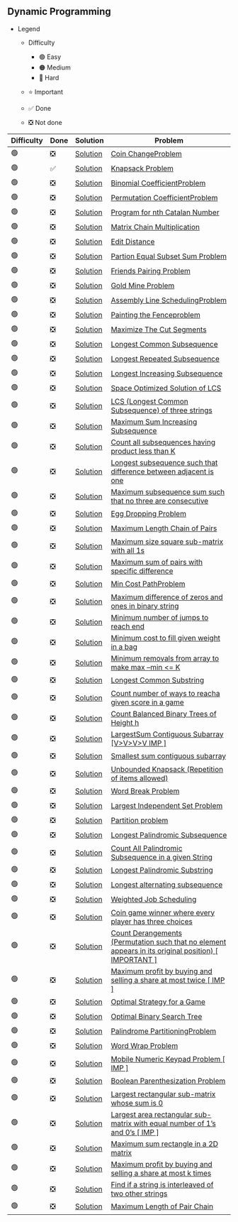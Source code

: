 ## Dynamic Programming

- Legend
    - Difficulty
        - :green_circle: Easy
        - :orange_circle: Medium
        - :red_circle: Hard

    - :star: Important
    - :white_check_mark: Done
    - :negative_squared_cross_mark: Not done


| Difficulty       | Done                          | Solution  | Problem                                                                                                                                                                                                                                                                                                            |
| -------------    | ------------------------------ | -------- | ------------------------------------------------------------------------------------------------------------------------------------------------------------------------------------------------------------------------------------------------------------------------------------------------------------------ |
| :green_circle:     | :negative_squared_cross_mark:  | [Solution](ReverseAnArray.java) |[Coin ChangeProblem](https://practice.geeksforgeeks.org/problems/coin-change2448/1)
| :green_circle:     | :white_check_mark:  | [Solution](KnapSack.java) |[Knapsack Problem](https://practice.geeksforgeeks.org/problems/0-1-knapsack-problem/0)
| :green_circle:     | :negative_squared_cross_mark:  | [Solution](ReverseAnArray.java) |[Binomial CoefficientProblem](https://practice.geeksforgeeks.org/problems/ncr1019/1)
| :green_circle:     | :negative_squared_cross_mark:  | [Solution](ReverseAnArray.java) |[Permutation CoefficientProblem](https://www.geeksforgeeks.org/permutation-coefficient/)
| :green_circle:     | :negative_squared_cross_mark:  | [Solution](ReverseAnArray.java) |[Program for nth Catalan Number](https://www.geeksforgeeks.org/program-nth-catalan-number/)
| :green_circle:     | :negative_squared_cross_mark:  | [Solution](ReverseAnArray.java) |[Matrix Chain Multiplication ](https://www.geeksforgeeks.org/matrix-chain-multiplication-dp-8/)
| :green_circle:     | :negative_squared_cross_mark:  | [Solution](ReverseAnArray.java) |[Edit Distance](https://practice.geeksforgeeks.org/problems/edit-distance3702/1)
| :green_circle:     | :negative_squared_cross_mark:  | [Solution](ReverseAnArray.java) |[Partion Equal Subset Sum Problem](https://practice.geeksforgeeks.org/problems/subset-sum-problem2014/1)
| :green_circle:     | :negative_squared_cross_mark:  | [Solution](ReverseAnArray.java) |[Friends Pairing Problem](https://practice.geeksforgeeks.org/problems/friends-pairing-problem5425/1)
| :green_circle:     | :negative_squared_cross_mark:  | [Solution](ReverseAnArray.java) |[Gold Mine Problem](https://www.geeksforgeeks.org/gold-mine-problem/)
| :green_circle:     | :negative_squared_cross_mark:  | [Solution](ReverseAnArray.java) |[Assembly Line SchedulingProblem](https://www.geeksforgeeks.org/assembly-line-scheduling-dp-34/)
| :green_circle:     | :negative_squared_cross_mark:  | [Solution](ReverseAnArray.java) |[Painting the Fenceproblem](https://practice.geeksforgeeks.org/problems/painting-the-fence3727/1)
| :green_circle:     | :negative_squared_cross_mark:  | [Solution](ReverseAnArray.java) |[Maximize The Cut Segments](https://practice.geeksforgeeks.org/problems/cutted-segments/0)
| :green_circle:     | :negative_squared_cross_mark:  | [Solution](ReverseAnArray.java) |[Longest Common Subsequence](https://practice.geeksforgeeks.org/problems/longest-common-subsequence/0)
| :green_circle:     | :negative_squared_cross_mark:  | [Solution](ReverseAnArray.java) |[Longest Repeated Subsequence](https://practice.geeksforgeeks.org/problems/longest-repeating-subsequence/0)
| :green_circle:     | :negative_squared_cross_mark:  | [Solution](ReverseAnArray.java) |[Longest Increasing Subsequence](https://practice.geeksforgeeks.org/problems/longest-increasing-subsequence/0)
| :green_circle:     | :negative_squared_cross_mark:  | [Solution](ReverseAnArray.java) |[Space Optimized Solution of LCS](https://www.geeksforgeeks.org/space-optimized-solution-lcs/)
| :green_circle:     | :negative_squared_cross_mark:  | [Solution](ReverseAnArray.java) |[LCS (Longest Common Subsequence) of three strings](https://practice.geeksforgeeks.org/problems/lcs-of-three-strings/0)
| :green_circle:     | :negative_squared_cross_mark:  | [Solution](ReverseAnArray.java) |[Maximum Sum Increasing Subsequence](https://practice.geeksforgeeks.org/problems/maximum-sum-increasing-subsequence4749/1)
| :green_circle:     | :negative_squared_cross_mark:  | [Solution](ReverseAnArray.java) |[Count all subsequences having product less than K](https://www.geeksforgeeks.org/count-subsequences-product-less-k/)
| :green_circle:     | :negative_squared_cross_mark:  | [Solution](ReverseAnArray.java) |[Longest subsequence such that difference between adjacent is one](https://practice.geeksforgeeks.org/problems/longest-subsequence-such-that-difference-between-adjacents-is-one4724/1)
| :green_circle:     | :negative_squared_cross_mark:  | [Solution](ReverseAnArray.java) |[Maximum subsequence sum such that no three are consecutive](https://www.geeksforgeeks.org/maximum-subsequence-sum-such-that-no-three-are-consecutive/)
| :green_circle:     | :negative_squared_cross_mark:  | [Solution](ReverseAnArray.java) |[Egg Dropping Problem](https://practice.geeksforgeeks.org/problems/egg-dropping-puzzle/0)
| :green_circle:     | :negative_squared_cross_mark:  | [Solution](ReverseAnArray.java) |[Maximum Length Chain of Pairs](https://practice.geeksforgeeks.org/problems/max-length-chain/1)
| :green_circle:     | :negative_squared_cross_mark:  | [Solution](ReverseAnArray.java) |[Maximum size square sub-matrix with all 1s](https://practice.geeksforgeeks.org/problems/largest-square-formed-in-a-matrix/0)
| :green_circle:     | :negative_squared_cross_mark:  | [Solution](ReverseAnArray.java) |[Maximum sum of pairs with specific difference](https://practice.geeksforgeeks.org/problems/pairs-with-specific-difference/0)
| :green_circle:     | :negative_squared_cross_mark:  | [Solution](ReverseAnArray.java) |[Min Cost PathProblem](https://practice.geeksforgeeks.org/problems/path-in-matrix3805/1)
| :green_circle:     | :negative_squared_cross_mark:  | [Solution](ReverseAnArray.java) |[Maximum difference of zeros and ones in binary string](https://practice.geeksforgeeks.org/problems/maximum-difference-of-zeros-and-ones-in-binary-string4111/1)
| :green_circle:     | :negative_squared_cross_mark:  | [Solution](ReverseAnArray.java) |[Minimum number of jumps to reach end](https://practice.geeksforgeeks.org/problems/minimum-number-of-jumps/0)
| :green_circle:     | :negative_squared_cross_mark:  | [Solution](ReverseAnArray.java) |[Minimum cost to fill given weight in a bag](https://practice.geeksforgeeks.org/problems/minimum-cost-to-fill-given-weight-in-a-bag1956/1)
| :green_circle:     | :negative_squared_cross_mark:  | [Solution](ReverseAnArray.java) |[Minimum removals from array to make max –min <= K](https://www.geeksforgeeks.org/minimum-removals-array-make-max-min-k/)
| :green_circle:     | :negative_squared_cross_mark:  | [Solution](ReverseAnArray.java) |[Longest Common Substring](https://practice.geeksforgeeks.org/problems/longest-common-substring/0)
| :green_circle:     | :negative_squared_cross_mark:  | [Solution](ReverseAnArray.java) |[Count number of ways to reacha given score in a game](https://practice.geeksforgeeks.org/problems/reach-a-given-score/0)
| :green_circle:     | :negative_squared_cross_mark:  | [Solution](ReverseAnArray.java) |[Count Balanced Binary Trees of Height h](https://practice.geeksforgeeks.org/problems/bbt-counter/0)
| :green_circle:     | :negative_squared_cross_mark:  | [Solution](ReverseAnArray.java) |[LargestSum Contiguous Subarray \[V>V>V>V IMP \]](https://practice.geeksforgeeks.org/problems/kadanes-algorithm/0)
| :green_circle:     | :negative_squared_cross_mark:  | [Solution](ReverseAnArray.java) |[Smallest sum contiguous subarray](https://www.geeksforgeeks.org/smallest-sum-contiguous-subarray/)
| :green_circle:     | :negative_squared_cross_mark:  | [Solution](ReverseAnArray.java) |[Unbounded Knapsack (Repetition of items allowed)](https://practice.geeksforgeeks.org/problems/knapsack-with-duplicate-items4201/1)
| :green_circle:     | :negative_squared_cross_mark:  | [Solution](ReverseAnArray.java) |[Word Break Problem](https://practice.geeksforgeeks.org/problems/word-break/0)
| :green_circle:     | :negative_squared_cross_mark:  | [Solution](ReverseAnArray.java) |[Largest Independent Set Problem](https://www.geeksforgeeks.org/largest-independent-set-problem-dp-26/)
| :green_circle:     | :negative_squared_cross_mark:  | [Solution](ReverseAnArray.java) |[Partition problem](https://practice.geeksforgeeks.org/problems/subset-sum-problem2014/1)
| :green_circle:     | :negative_squared_cross_mark:  | [Solution](ReverseAnArray.java) |[Longest Palindromic Subsequence](https://www.geeksforgeeks.org/longest-palindromic-subsequence-dp-12/)
| :green_circle:     | :negative_squared_cross_mark:  | [Solution](ReverseAnArray.java) |[Count All Palindromic Subsequence in a given String](https://practice.geeksforgeeks.org/problems/count-palindromic-subsequences/1)
| :green_circle:     | :negative_squared_cross_mark:  | [Solution](ReverseAnArray.java) |[Longest Palindromic Substring](https://leetcode.com/problems/longest-palindromic-substring/)
| :green_circle:     | :negative_squared_cross_mark:  | [Solution](ReverseAnArray.java) |[Longest alternating subsequence](https://practice.geeksforgeeks.org/problems/longest-alternating-subsequence/0)
| :green_circle:     | :negative_squared_cross_mark:  | [Solution](ReverseAnArray.java) |[Weighted Job Scheduling](https://www.geeksforgeeks.org/weighted-job-scheduling/)
| :green_circle:     | :negative_squared_cross_mark:  | [Solution](ReverseAnArray.java) |[Coin game winner where every player has three choices](https://www.geeksforgeeks.org/coin-game-winner-every-player-three-choices/)
| :green_circle:     | :negative_squared_cross_mark:  | [Solution](ReverseAnArray.java) |[Count Derangements (Permutation such that no element appears in its original position) \[ IMPORTANT \]](https://www.geeksforgeeks.org/count-derangements-permutation-such-that-no-element-appears-in-its-original-position/)
| :green_circle:     | :negative_squared_cross_mark:  | [Solution](ReverseAnArray.java) |[Maximum profit by buying and selling a share at most twice \[ IMP \]](https://www.geeksforgeeks.org/maximum-profit-by-buying-and-selling-a-share-at-most-twice/)
| :green_circle:     | :negative_squared_cross_mark:  | [Solution](ReverseAnArray.java) |[Optimal Strategy for a Game](https://practice.geeksforgeeks.org/problems/optimal-strategy-for-a-game/0)
| :green_circle:     | :negative_squared_cross_mark:  | [Solution](ReverseAnArray.java) |[Optimal Binary Search Tree](https://www.geeksforgeeks.org/optimal-binary-search-tree-dp-24/)
| :green_circle:     | :negative_squared_cross_mark:  | [Solution](ReverseAnArray.java) |[Palindrome PartitioningProblem](https://practice.geeksforgeeks.org/problems/palindromic-patitioning4845/1)
| :green_circle:     | :negative_squared_cross_mark:  | [Solution](ReverseAnArray.java) |[Word Wrap Problem](https://practice.geeksforgeeks.org/problems/word-wrap/0)
| :green_circle:     | :negative_squared_cross_mark:  | [Solution](ReverseAnArray.java) |[Mobile Numeric Keypad Problem \[ IMP \]](https://practice.geeksforgeeks.org/problems/mobile-numeric-keypad5456/1)
| :green_circle:     | :negative_squared_cross_mark:  | [Solution](ReverseAnArray.java) |[Boolean Parenthesization Problem](https://practice.geeksforgeeks.org/problems/boolean-parenthesization/0)
| :green_circle:     | :negative_squared_cross_mark:  | [Solution](ReverseAnArray.java) |[Largest rectangular sub-matrix whose sum is 0](https://www.geeksforgeeks.org/largest-rectangular-sub-matrix-whose-sum-0/)
| :green_circle:     | :negative_squared_cross_mark:  | [Solution](ReverseAnArray.java) |[Largest area rectangular sub-matrix with equal number of 1’s and 0’s \[ IMP \]](https://www.geeksforgeeks.org/largest-area-rectangular-sub-matrix-equal-number-1s-0s/)
| :green_circle:     | :negative_squared_cross_mark:  | [Solution](ReverseAnArray.java) |[Maximum sum rectangle in a 2D matrix](https://practice.geeksforgeeks.org/problems/maximum-sum-rectangle/0)
| :green_circle:     | :negative_squared_cross_mark:  | [Solution](ReverseAnArray.java) |[Maximum profit by buying and selling a share at most k times](https://practice.geeksforgeeks.org/problems/maximum-profit4657/1)
| :green_circle:     | :negative_squared_cross_mark:  | [Solution](ReverseAnArray.java) |[Find if a string is interleaved of two other strings](https://practice.geeksforgeeks.org/problems/interleaved-strings/1)
| :green_circle:     | :negative_squared_cross_mark:  | [Solution](ReverseAnArray.java) |[Maximum Length of Pair Chain](https://leetcode.com/problems/maximum-length-of-pair-chain/)                                                                                                                                                                                                                        
                                                                                                                                                                                                                                                                                                                  
             
